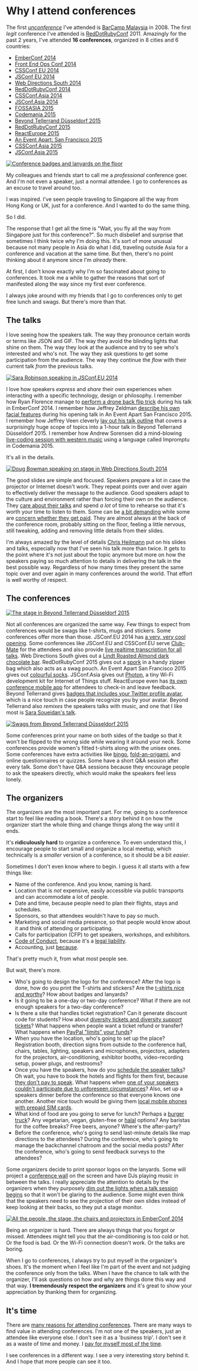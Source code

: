 Why I attend conferences
===

The first [*unconference*](https://en.wikipedia.org/wiki/Unconference) I've attended is [BarCamp Malaysia](http://barcamp.org/w/page/401070/BarCampMalaysia) in 2008. The first *legit* conference I've attended is [RedDotRubyConf](http://www.reddotrubyconf.com/) 2011. Amazingly for the past 2 years, I've attended **16 conferences**, organized in 8 cities and 6 countries:

- [EmberConf 2014](http://2014.emberconf.com/)
- [Front End Ops Conf 2014](http://lanyrd.com/2014/feopsconf/)
- [CSSConf EU 2014](http://2014.cssconf.eu/)
- [JSConf EU 2014](http://2014.jsconf.eu/)
- [Web Directions South 2014](http://www.webdirections.org/wds14/)
- [RedDotRubyConf 2014](http://lanyrd.com/2014/rdrc/)
- [CSSConf.Asia 2014](http://2014.cssconf.asia/)
- [JSConf.Asia 2014](http://2014.jsconf.asia/)
- [FOSSASIA 2015](http://2015.fossasia.org/)
- [Codemania 2015](http://lanyrd.com/2015/code-mania/)
- [Beyond Tellerrand Düsseldorf 2015](http://beyondtellerrand.com/events/duesseldorf-2015)
- [RedDotRubyConf 2015](http://lanyrd.com/2015/rdrc15/)
- [ReactEurope 2015](https://www.react-europe.org/2015/2015.html)
- [An Event Apart: San Francisco 2015](http://aneventapart.com/event/san-francisco-2015)
- [CSSConf.Asia 2015](http://2015.cssconf.asia/)
- [JSConf.Asia 2015](http://2015.jsconf.asia/)

[![Conference badges and lanyards on the floor](/blog/images/photos/objects/conference-badges-lanyards-floor.jpg)](https://twitter.com/cheeaun/status/670188296559980544)

My colleagues and friends start to call me a *professional* conference goer. And I'm not even a speaker, just a normal attendee. I go to conferences as an excuse to travel around too.

I was inspired. I've seen people traveling to Singapore all the way from Hong Kong or UK, just for a conference. And I wanted to do the same thing.

So I did.

The response that I get all the time is "Wait, you fly all the way from Singapore just for this conference?". So much disbelief and surprise that sometimes I think twice why I'm doing this. It's sort of more unusual because not many people in Asia do what I did, traveling outside Asia for a conference and vacation at the same time. But then, there's no point thinking about it anymore since I'm *already* there.

At first, I don't know exactly why I'm so fascinated about going to conferences. It took me a while to gather the reasons that sort of manifested along the way since my first ever conference.

I always joke around with my friends that I go to conferences only to get free lunch and swags. But there's more than that.

The talks
---

I love seeing how the speakers talk. The way they pronounce certain words or terms like JSON and GIF. The way they avoid the blinding lights that shine on them. The way they look at the audience and try to see who's interested and who's not. The way they ask questions to get some participation from the audience. The way they continue the *flow* with their current talk *from* the previous talks.

[![Sara Robinson speaking in JSConf.EU 2014](/blog/images/photos/scenery/sara-robinson-speaking-jsconfeu.jpg)](https://www.flickr.com/photos/cheeaun/15181580780/in/album-72157647681056838/)

I love how speakers *express* and *share* their own experiences when interacting with a specific technology, design or philosophy. I remember how Ryan Florence manage to [perform a drone back flip trick](https://www.youtube.com/watch?v=nVTXJyyBxQc) during his talk in EmberConf 2014. I remember how Jeffrey Zeldman [describe his own facial features](https://twitter.com/swampmonster/status/661242758938497024) during his opening talk in An Event Apart San Francisco 2015. I remember how Jeffrey Veen cleverly [lay out his talk outline](https://vimeo.com/129198643) that covers a surprisingly huge scope of topics into a 1-hour talk in Beyond Tellerrand Düsseldorf 2015. I remember how Andrew Sorensen did a mind-blowing [live-coding session with western music](https://www.youtube.com/watch?v=xpSYWd_aIiI) using a language called Impromptu in Codemania 2015.

It's all in the details.

[![Doug Bowman speaking on stage in Web Directions South 2014](/blog/images/photos/scenery/doug-bowman-speaking-stage-web-directions-south.jpg)](https://www.flickr.com/photos/cheeaun/15558466159/in/album-72157646868674304/)

The good slides are simple and focused. Speakers prepare a lot in case the projector or Internet doesn't work. They repeat points over and over again to effectively deliver the message to the audience. Good speakers adapt to the culture and environment rather than forcing their own on the audience. They [care about their talks](http://zachholman.com/talk/the-talk-on-talks/) and spend *a lot* of time to rehearse so that it's worth your time to listen to them. Some can be [a bit demanding](https://www.christianheilmann.com/2012/04/25/so-you-want-me-to-talk/) while some are [concern whether they get paid](http://whopays.techspeakers.info/). They are almost always at the back of the conference room, probably sitting on the floor, feeling a little nervous, still tweaking, adding and removing little details from their slides.

I'm always amazed by the level of details [Chris Heilmann](https://twitter.com/codepo8) put on his slides and talks, especially now that I've seen his talk more than twice. It gets to the point where it's not just about the topic anymore but more on how the speakers paying so much attention to details in delivering the talk in the best possible way. Regardless of how many times they present the same topic over and over again in many conferences around the world. That effort is well worthy of respect.

The conferences
---

[![The stage in Beyond Tellerrand Düsseldorf 2015](/blog/images/photos/scenery/stage-red-lighting-beyond-tellerrand-dusseldorf.jpg)](https://www.flickr.com/photos/cheeaun/17713748289/in/album-72157652750212588/)

Not all conferences are organized the same way. Few things to expect from conferences would be swags like t-shirts, mugs and stickers. Some conferences offer more than those. JSConf.EU 2014 has [a very, very cool opening](https://www.youtube.com/watch?v=pkjwUOk_iCk). Some conferences like JSConf.EU and CSSConf.EU serve [Club-Mate](https://en.wikipedia.org/wiki/Club-Mate) for the attendees and also provide [live realtime transcription for all talks](https://twitter.com/jsconfeu/status/510727355422507008). Web Directions South gives out a [Lindt Roasted Almond dark chocolate bar](https://www.instagram.com/p/uxWOZ2S973/). RedDotRubyConf 2015 gives out a [spork](https://en.wikipedia.org/wiki/Spork) in a handy zipper bag which also acts as a swag pouch. An Event Apart San Francisco 2015 gives out [colourful socks](https://www.instagram.com/p/9mP5o7S98g/). JSConf.Asia gives out [Photon](https://twitter.com/kosamari/status/667146891033841664), a tiny Wi-Fi development kit for Internet of Things stuff. ReactEurope even has [its own conference mobile app](https://medium.com/@patcito/get-the-reacteurope-conference-and-checkin-app-10cc4e49df46#.8vyzx5kv5) for attendees to check-in and leave feedback. Beyond Tellerrand gives [badges that includes your Twitter profile avatar](https://www.flickr.com/photos/cheeaun/17277445764/in/album-72157652750212588/), which is a nice touch in case people recognize you by your avatar. Beyond Tellerrand also *remixes* the speakers talks with music, and one that I like most is [Sara Soueidan's talk](https://soundcloud.com/baldower/the-canvas-is-infinite-feat-sara-soueidan?in=beyondtellerrand/sets/beyond-tellerrand-dus-2015).

[![Swags from Beyond Tellerrand Düsseldorf 2015](/blog/images/photos/objects/swags-beyond-tellerrand-dusseldorf-2015.jpg)](https://www.flickr.com/photos/cheeaun/17712420790/in/album-72157652750212588/)

Some conferences print your name on both sides of the badge so that it won't be flipped to the wrong side while wearing it around your neck. Some conferences provide women's fitted t-shirts along with the unisex ones. Some conferences have extra activities like [bingo](https://medium.com/@nekolaweb/what-i-learned-from-conference-bingo-51cdb088ab01#.dz5ryhcot), [fold-an-origami](https://twitter.com/SiteGround/status/661613026173317120), and online questionnaires or quizzes. Some have a short Q&A session after every talk. Some don't have Q&A sessions because they encourage people to ask the speakers directly, which would make the speakers feel less lonely.

The organizers
---

The organizers are the most important part. For me, going to a conference start to feel like reading a book. There's a story behind it on how the organizer start the whole thing and change things along the way until it ends.

It's **ridiculously hard** to organize a conference. To even understand this, I encourage people to start small and organize a local meetup, which technically is a *smaller* version of a conference, so it should be a bit *easier*.

Sometimes I don't even know where to begin. I guess it all starts with a few things like:

- Name of the conference. And you know, naming is hard.
- Location that is *not* expensive, easily accessible via public transports and can accommodate a lot of people.
- Date and time, because people need to plan their flights, stays and schedules.
- Sponsors, so that attendees wouldn't have to pay so much.
- Marketing and social media presence, so that people would know about it and think of attending or participating.
- Calls for participation (CFP) to get speakers, workshops, and exhibitors.
- [Code of Conduct](http://confcodeofconduct.com/), because it's a [legal liability](http://rachelnabors.com/2015/09/01/code-of-conduct/).
- Accounting, just [because](https://twitter.com/serrynaimo/status/669036064338669569).

That's pretty much it, from what *most* people see.

But wait, there's more.

- Who's going to design the logo for the conference? After the logo is done, how do you print the T-shirts and stickers? Are the [t-shirts nice and worthy](https://medium.com/art-marketing/your-4-t-shirt-is-costing-you-millions-829bf4a7e440)? How about badges and lanyards?
- Is it going to be a one-day or two-day conference? What if there are not enough speakers for a two-day conference?
- Is there a site that handles ticket registration? Can it generate discount code for students? How about [diversity tickets and diversity *support* tickets](http://2015.jsconf.eu/diversity-tickets/)? What happens when people want a ticket refund or transfer? What happens when [PayPal "limits" your funds](https://remysharp.com/2015/08/10/i-thought-paypal-was-better)?
- When you have the location, who's going to set up the place? Registration booth, direction signs from outside to the conference hall, chairs, tables, lighting, speakers and microphones, projectors, adapters for the projectors, air-conditioning, exhibitor booths, video-recording setup, power plugs, and restrooms?
- Once you have the speakers, how do you [schedule the speaker talks](http://beyondtellerrand.com/blog/creating-the-schedule)? Oh wait, you have to book the hotels and flights for them first, because [they don't pay to speak](https://remysharp.com/2014/03/07/youre-paying-to-speak). What happens when [one of your speakers couldn't participate due to unforeseen circumstances](http://beyondtellerrand.com/blog/why-you-never-should-give-up)? Also, set up a speakers dinner before the conference so that everyone knows one another. Another nice touch would be giving them [local mobile phones with prepaid SIM cards](https://twitter.com/codepo8/status/666238456193007617).
- What kind of food are you going to serve for lunch? Perhaps a [burger truck](https://twitter.com/btconf/status/580300895910539264)? Any vegetarian, vegan, gluten-free or [halal](https://en.wikipedia.org/wiki/Halal) options? Any baristas for the coffee breaks? Free beers, anyone? Where's the after-party?
- Before the conference, who's going to send last-minute details like map directions to the attendees? During the conference, who's going to manage the backchannel chatroom and the social media posts? After the conference, who's going to send feedback surveys to the attendees?

Some organizers decide to print sponsor logos on the lanyards. Some will project a [conference wall](https://confwall.com/) on the screen and have DJs playing music in between the talks. I really appreciate the attention to details by the organizers when they purposely [dim out the lights when a talk session begins](https://github.com/cheeaun/ama/issues/7#issuecomment-119830311) so that it won't be glaring to the audience. Some might even think that the speakers need to see the projection of their own slides instead of keep looking at their backs, so they put a stage monitor.

[![All the people, the stage, the chairs and projectors in EmberConf 2014](/blog/images/photos/scenery/people-stage-tables-chairs-projectors-emberconf.jpg)](https://twitter.com/cheeaun/status/448516462609965056)

Being an organizer is hard. There are always things that you forgot or missed. Attendees might tell you that the air-conditioning is too cold or hot. Or the food is bad. Or the Wi-Fi connection doesn't work. Or the talks are boring.

When I go to conferences, I always try to put myself in the organizer's shoes. It's the moment when I feel like I'm part of the event and not judging the conference only from the talks. When I have the chance to talk with the organizer, I'll ask questions on how and why are things done this way and that way. **I tremendously respect the organizers** and it's great to show your appreciation by thanking them for organizing.

It's time
---

There are [many reasons for attending conferences](http://www.chenhuijing.com/blog/why-conferences/). There are many ways to find value in attending conferences. I'm not one of the speakers, just an attendee like everyone else. I don't see it as a 'business trip'. I don't see it as a waste of time and money. I [pay for myself most of the time](https://storify.com/jesslynnrose/who-is-paying-for-your-tech-confrences).

I see conferences in a different way. I see a very interesting story behind it. And I hope that more people can see it too.
